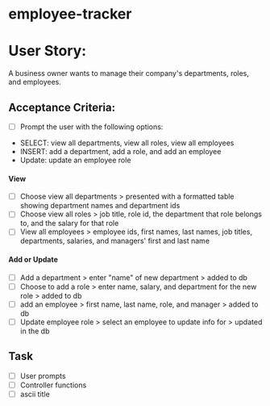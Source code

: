 # employee-tracker

# User Story:

A business owner wants to manage their company's departments, roles, and employees.

## Acceptance Criteria:

- [ ] Prompt the user with the following options:

* SELECT: view all departments, view all roles, view all employees
* INSERT: add a department, add a role, and add an employee
* Update: update an employee role

#### View

- [ ] Choose view all departments > presented with a formatted table showing department names and department ids
- [ ] Choose view all roles > job title, role id, the department that role belongs to, and the salary for that role
- [ ] View all employees > employee ids, first names, last names, job titles, departments, salaries, and managers' first and last name

#### Add or Update

- [ ] Add a department > enter "name" of new department > added to db
- [ ] Choose to add a role > enter name, salary, and department for the new role > added to db
- [ ] add an employee > first name, last name, role, and manager > added to db
- [ ] Update employee role > select an employee to update info for > updated in the db

## Task

- [ ] User prompts
- [ ] Controller functions
- [ ] ascii title
